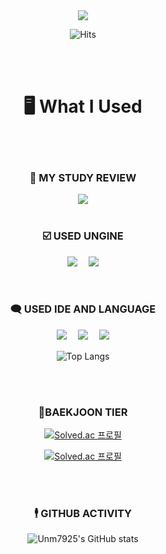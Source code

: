 </br>
</br>
<p align='center'>
    <img src="https://capsule-render.vercel.app/api?type=Venom&color=80D8FF&height=250&section=header&text=Hello%20My%20Hub&fontSize=80&animation=blink&fontAlignY=38&desc=Unm7925%20GitHub%20Profile%20&descAlignY=60&descAlign=50&rotate=3&stroke=FFFFFF&fontColor=0d559d"/>
</p>



<div align="center">
  
![Hits](https://hits.seeyoufarm.com/api/count/incr/badge.svg?url=https%3A%2F%2Fgithub.com%2Funm7925&count_bg=%236EFF00&title_bg=%2380D8FF&icon=smugmug.svg&icon_color=%23000000&title=Click&edge_flat=false)

</div>

</br></br>

<div align="center">

# 🖥️ What I Used

</div>

</br></br>


<div align="center">

### 📄 MY STUDY REVIEW
  
  <a href="https://www.notion.so/ejihoon/d7cd2e47133e4ac8abf9367efe629edd?v=973f6243473146edbf1b7fe5d7887e74">
      <img src="https://img.shields.io/badge/Notion-FFFFFF.svg?style=for-the-badge&logo=Notion&logoColor=FFD400"/>
  </a>
</div>

</br>

<div align="center">

### ☑️ USED UNGINE

<img src="https://img.shields.io/badge/Unity-269dd9.svg?style=for-the-badge&logo=Unity&logoColor=FFFFFF"/>　
<img src="https://img.shields.io/badge/Unreal-08bf14.svg?style=for-the-badge&logo=unrealengine&logoColor=FFFFFF"/>

</div>

</br>

<div align="center">

### 🗨️ USED IDE AND LANGUAGE

<img src="https://img.shields.io/badge/Vscode-0076b8.svg?style=for-the-badge&logo=visualstudio&logoColor=efebe0"/>　
<img src="https://img.shields.io/badge/C sharp-4c2889.svg?style=for-the-badge&logo=Csharp&logoColor=efebe0"/>　
<img src="https://img.shields.io/badge/C++-b146c2.svg?style=for-the-badge&logo=Cplusplus&logoColor=efebe0"/>

![Top Langs](https://github-readme-stats.vercel.app/api/top-langs/?username=unm7925&layout=compact)  
</div>

<div align="center">

</br></br>

###  💯BAEKJOON TIER

[![Solved.ac
프로필](http://mazassumnida.wtf/api/mini/generate_badge?boj=unm7925)](https://github.com/unm7925)

[![Solved.ac
프로필](http://mazassumnida.wtf/api/v2/generate_badge?boj=unm7925)](https://solved.ac/unm7925)

</br></br>

###  🕴️ GITHUB ACTIVITY

![Unm7925's GitHub stats](https://github-readme-stats.vercel.app/api?username=unm7925&show_icons=true&theme=dark)

</br></br>
</div>
